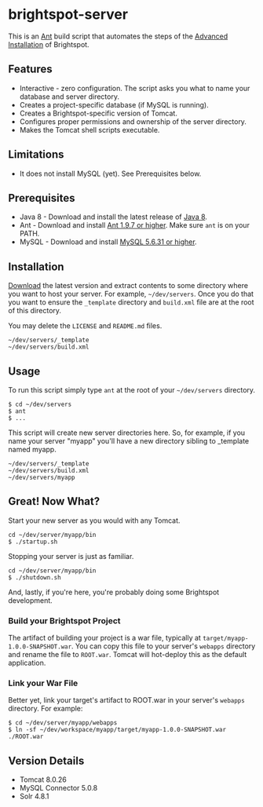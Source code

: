 # brightspot-server
This is an [Ant](http://ant.apache.org) build script that automates the steps of the [Advanced Installation](http://docs.brightspot.com/cms/developers-guide/installation/advanced.html) of Brightspot.

## Features
* Interactive - zero configuration. The script asks you what to name your database and server directory.
* Creates a project-specific database (if MySQL is running).
* Creates a Brightspot-specific version of Tomcat.
* Configures proper permissions and ownership of the server directory.
* Makes the Tomcat shell scripts executable.

## Limitations
* It does not install MySQL (yet). See Prerequisites below.

## Prerequisites
* Java 8 - Download and install the latest release of [Java 8](http://www.oracle.com/technetwork/java/javase/downloads/jdk8-downloads-2133151.html).
* Ant - Download and install [Ant 1.9.7 or higher](http://ant.apache.org/bindownload.cgi). Make sure ```ant``` is on your PATH.
* MySQL - Download and install [MySQL 5.6.31 or higher](https://dev.mysql.com/downloads/mysql/5.6.html#downloads).

## Installation
[Download](https://github.com/OttoHagg/brightspot-server/archive/master.zip) the latest version and extract contents to some directory where you want to host your server. For example, ```~/dev/servers```. Once you do that you want to ensure the ```_template``` directory and ```build.xml``` file are at the root of this directory.

You may delete the ```LICENSE``` and ```README.md``` files.

```
~/dev/servers/_template
~/dev/servers/build.xml
```
## Usage

To run this script simply type ```ant``` at the root of your ```~/dev/servers``` directory.

```
$ cd ~/dev/servers
$ ant
$ ...
```

This script will create new server directories here. So, for example, if you name your server "myapp" you'll have a new directory sibling to _template named myapp.

```
~/dev/servers/_template
~/dev/servers/build.xml
~/dev/servers/myapp
```

## Great! Now What?
Start your new server as you would with any Tomcat.

```
cd ~/dev/server/myapp/bin
$ ./startup.sh
```

Stopping your server is just as familiar.

```
cd ~/dev/server/myapp/bin
$ ./shutdown.sh
```

And, lastly, if you're here, you're probably doing some Brightspot development.

### Build your Brightspot Project
The artifact of building your project is a war file, typically at ```target/myapp-1.0.0-SNAPSHOT.war```. You can copy this file to your server's ```webapps``` directory and rename the file to ```ROOT.war```. Tomcat will hot-deploy this as the default application.

### Link your War File
Better yet, link your target's artifact to ROOT.war in your server's ```webapps``` directory. For example:

```
$ cd ~/dev/server/myapp/webapps
$ ln -sf ~/dev/workspace/myapp/target/myapp-1.0.0-SNAPSHOT.war ./ROOT.war
```


## Version Details
* Tomcat 8.0.26
* MySQL Connector 5.0.8
* Solr 4.8.1